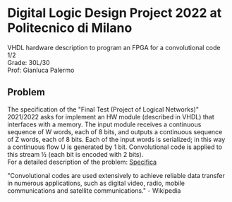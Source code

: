 # Digital Logic Design Project 2022 at Politecnico di Milano
VHDL hardware description to program an FPGA for a convolutional code 1/2  
Grade: 30L/30  
Prof: Gianluca Palermo

## Problem
The specification of the "Final Test (Project of Logical Networks)" 2021/2022 asks for implement an HW module (described in VHDL) that interfaces with a memory. The input module receives a continuous sequence of W words, each of 8 bits, and outputs a continuous sequence of Z words, each of 8 bits. Each of the input words is serialized; in this way a continuous flow U is generated by 1 bit. Convolutional code is applied to this stream ½ (each bit is encoded with 2 bits).  
For a detailed description of the problem: [Specifica](https://github.com/viols-code/rl-project-2021-2022/blob/main/PFRL_Specifica.pdf)

"Convolutional codes are used extensively to achieve reliable data transfer in numerous applications, such as digital video, radio, mobile communications and satellite communications." - Wikipedia
